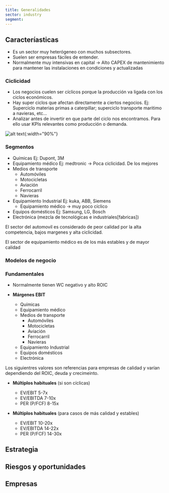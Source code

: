 ```yaml
---
title: Generalidades
sector: industry
segment: 
---
```


## Caracteríasticas
- Es un sector muy heterógeneo con muchos subsectores.
- Suelen ser empresas fáciles de entender.
- Normalmente muy intensivas en capital -> Alto CAPEX de mantenimiento para mantener las instalaciones en condiciones y actualizadas

### Ciclicidad
- Los negocios cuelen ser cíclicos porque la producción va ligada con los ciclos económicos.
- Hay super ciclos que afectan directamente a ciertos negocios. Ej: Superciclo materias primas a caterpillar; superciclo transporte maritimo a navieras, etc...
- Analizar antes de invertir en que parte del ciclo nos encontramos. Para ello usar KPIs relevantes como producción o demanda.

![alt text](/assets/images/arte-invertir/2014-ciclicidad-automoviles.png){:width="90%"} 


### Segmentos
- Químicas Ej: Dupont, 3M
- Equipamiento médico Ej: medtronic -> Poca ciclicidad. De los mejores
- Medios de transporte
    - Automóviles
    - Motocicletas
    - Aviación
    - Ferrocarril
    - Navieras
- Equipamiento Industrial Ej: kuka, ABB, Siemens
    - Equipamiento médico -> muy poco cíclico
- Equipos domésticos Ej: Samsung, LG, Bosch
- Electrónica (mezcla de tecnológicas e industriales[fabricas])

El sector del automovil es considerado de peor calidad por la alta competencia, bajos margenes y alta ciclicidad.

El sector de equipamiento médico es de los más estables y de mayor calidad
###  Modelos de negocio



### Fundamentales
- Normalmente tienen WC negativo y alto ROIC

- **Márgenes EBIT**
    - Químicas 
    - Equipamiento médico 
    - Medios de transporte
        - Automóviles
        - Motocicletas
        - Aviación
        - Ferrocarril
        - Navieras
    - Equipamiento Industrial 
    - Equipos domésticos 
    - Electrónica

Los siguientres valores son referencias para empresas de calidad y varían dependiendo del ROIC, deuda y crecimeinto.
- **Múltiplos habituales** (si son cíclicas)
    - EV/EBIT 5-7x
    - EV/EBITDA 7-10x
    - PER (P/FCF) 8-15x

- **Múltiplos habituales** (para casos de más calidad y estables)
    - EV/EBIT 10-20x
    - EV/EBITDA 14-22x
    - PER (P/FCF) 14-30x

## Estrategia


## Riesgos y oportunidades


## Empresas


